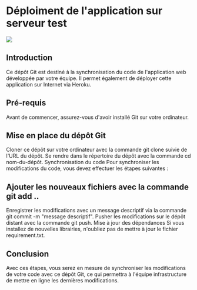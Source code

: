 # Déploiment de l'application sur serveur test
![](https://media1.giphy.com/media/gw3IWyGkC0rsazTi/200.gif?cid=6c09b952a15e0bfa4fec8d2c00cbbb93b8cf19d8b00023b7&rid=200.gif)

## Introduction
Ce dépôt Git est destiné à la synchronisation du code de l'application web développée par votre équipe. Il permet également de déployer cette application sur Internet via Heroku.

## Pré-requis
Avant de commencer, assurez-vous d'avoir installé Git sur votre ordinateur.

## Mise en place du dépôt Git
Cloner ce dépôt sur votre ordinateur avec la commande git clone suivie de l'URL du dépôt.
Se rendre dans le répertoire du dépôt avec la commande cd nom-du-dépôt.
Synchronisation du code
Pour synchroniser les modifications du code, vous devez effectuer les étapes suivantes :

## Ajouter les nouveaux fichiers avec la commande git add ..
Enregistrer les modifications avec un message descriptif via la commande git commit -m "message descriptif".
Pusher les modifications sur le dépôt distant avec la commande git push.
Mise à jour des dépendances
Si vous installez de nouvelles librairies, n'oubliez pas de mettre à jour le fichier requirement.txt.

## Conclusion
Avec ces étapes, vous serez en mesure de synchroniser les modifications de votre code avec ce dépôt Git, ce qui permettra à l'équipe infrastructure de mettre en ligne les dernières modifications.
